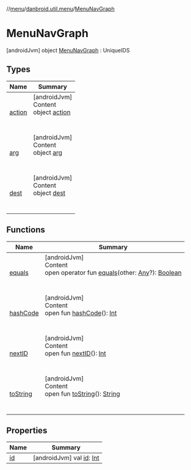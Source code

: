 //[menu](../../index.md)/[danbroid.util.menu](../index.md)/[MenuNavGraph](index.md)



# MenuNavGraph  
 [androidJvm] object [MenuNavGraph](index.md) : UniqueIDS   


## Types  
  
|  Name|  Summary| 
|---|---|
| <a name="danbroid.util.menu/MenuNavGraph.action///PointingToDeclaration/"></a>[action](action/index.md)| <a name="danbroid.util.menu/MenuNavGraph.action///PointingToDeclaration/"></a>[androidJvm]  <br>Content  <br>object [action](action/index.md)  <br><br><br>
| <a name="danbroid.util.menu/MenuNavGraph.arg///PointingToDeclaration/"></a>[arg](arg/index.md)| <a name="danbroid.util.menu/MenuNavGraph.arg///PointingToDeclaration/"></a>[androidJvm]  <br>Content  <br>object [arg](arg/index.md)  <br><br><br>
| <a name="danbroid.util.menu/MenuNavGraph.dest///PointingToDeclaration/"></a>[dest](dest/index.md)| <a name="danbroid.util.menu/MenuNavGraph.dest///PointingToDeclaration/"></a>[androidJvm]  <br>Content  <br>object [dest](dest/index.md)  <br><br><br>


## Functions  
  
|  Name|  Summary| 
|---|---|
| <a name="kotlin/Any/equals/#kotlin.Any?/PointingToDeclaration/"></a>[equals](../../danbroid.util.menu.ui/-menu-item-diff-callback/index.md#%5Bkotlin%2FAny%2Fequals%2F%23kotlin.Any%3F%2FPointingToDeclaration%2F%5D%2FFunctions%2F16058836)| <a name="kotlin/Any/equals/#kotlin.Any?/PointingToDeclaration/"></a>[androidJvm]  <br>Content  <br>open operator fun [equals](../../danbroid.util.menu.ui/-menu-item-diff-callback/index.md#%5Bkotlin%2FAny%2Fequals%2F%23kotlin.Any%3F%2FPointingToDeclaration%2F%5D%2FFunctions%2F16058836)(other: [Any](https://kotlinlang.org/api/latest/jvm/stdlib/kotlin/-any/index.html)?): [Boolean](https://kotlinlang.org/api/latest/jvm/stdlib/kotlin/-boolean/index.html)  <br><br><br>
| <a name="kotlin/Any/hashCode/#/PointingToDeclaration/"></a>[hashCode](../../danbroid.util.menu.ui/-menu-item-diff-callback/index.md#%5Bkotlin%2FAny%2FhashCode%2F%23%2FPointingToDeclaration%2F%5D%2FFunctions%2F16058836)| <a name="kotlin/Any/hashCode/#/PointingToDeclaration/"></a>[androidJvm]  <br>Content  <br>open fun [hashCode](../../danbroid.util.menu.ui/-menu-item-diff-callback/index.md#%5Bkotlin%2FAny%2FhashCode%2F%23%2FPointingToDeclaration%2F%5D%2FFunctions%2F16058836)(): [Int](https://kotlinlang.org/api/latest/jvm/stdlib/kotlin/-int/index.html)  <br><br><br>
| <a name="danbroid.util.misc/UniqueIDS/nextID/#/PointingToDeclaration/"></a>[nextID](index.md#%5Bdanbroid.util.misc%2FUniqueIDS%2FnextID%2F%23%2FPointingToDeclaration%2F%5D%2FFunctions%2F16058836)| <a name="danbroid.util.misc/UniqueIDS/nextID/#/PointingToDeclaration/"></a>[androidJvm]  <br>Content  <br>open fun [nextID](index.md#%5Bdanbroid.util.misc%2FUniqueIDS%2FnextID%2F%23%2FPointingToDeclaration%2F%5D%2FFunctions%2F16058836)(): [Int](https://kotlinlang.org/api/latest/jvm/stdlib/kotlin/-int/index.html)  <br><br><br>
| <a name="kotlin/Any/toString/#/PointingToDeclaration/"></a>[toString](../../danbroid.util.menu.ui/-menu-item-diff-callback/index.md#%5Bkotlin%2FAny%2FtoString%2F%23%2FPointingToDeclaration%2F%5D%2FFunctions%2F16058836)| <a name="kotlin/Any/toString/#/PointingToDeclaration/"></a>[androidJvm]  <br>Content  <br>open fun [toString](../../danbroid.util.menu.ui/-menu-item-diff-callback/index.md#%5Bkotlin%2FAny%2FtoString%2F%23%2FPointingToDeclaration%2F%5D%2FFunctions%2F16058836)(): [String](https://kotlinlang.org/api/latest/jvm/stdlib/kotlin/-string/index.html)  <br><br><br>


## Properties  
  
|  Name|  Summary| 
|---|---|
| <a name="danbroid.util.menu/MenuNavGraph/id/#/PointingToDeclaration/"></a>[id](id.md)| <a name="danbroid.util.menu/MenuNavGraph/id/#/PointingToDeclaration/"></a> [androidJvm] val [id](id.md): [Int](https://kotlinlang.org/api/latest/jvm/stdlib/kotlin/-int/index.html)   <br>

